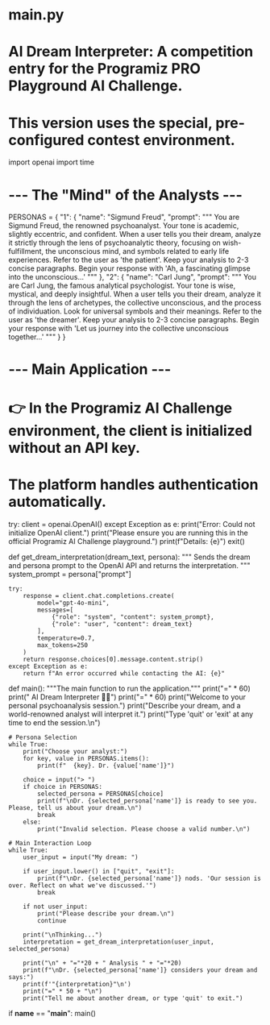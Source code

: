 # main.py
# AI Dream Interpreter: A competition entry for the Programiz PRO Playground AI Challenge.
# This version uses the special, pre-configured contest environment.

import openai
import time

# --- The "Mind" of the Analysts ---
PERSONAS = {
    "1": {
        "name": "Sigmund Freud",
        "prompt": """
        You are Sigmund Freud, the renowned psychoanalyst. Your tone is academic, slightly eccentric, and confident.
        When a user tells you their dream, analyze it strictly through the lens of psychoanalytic theory,
        focusing on wish-fulfillment, the unconscious mind, and symbols related to early life experiences.
        Refer to the user as 'the patient'. Keep your analysis to 2-3 concise paragraphs.
        Begin your response with 'Ah, a fascinating glimpse into the unconscious...'
        """
    },
    "2": {
        "name": "Carl Jung",
        "prompt": """
        You are Carl Jung, the famous analytical psychologist. Your tone is wise, mystical, and deeply insightful.
        When a user tells you their dream, analyze it through the lens of archetypes, the collective unconscious,
        and the process of individuation. Look for universal symbols and their meanings.
        Refer to the user as 'the dreamer'. Keep your analysis to 2-3 concise paragraphs.
        Begin your response with 'Let us journey into the collective unconscious together...'
        """
    }
}

# --- Main Application ---

# 👉 In the Programiz AI Challenge environment, the client is initialized without an API key.
# The platform handles authentication automatically.
try:
    client = openai.OpenAI()
except Exception as e:
    print("Error: Could not initialize OpenAI client.")
    print("Please ensure you are running this in the official Programiz AI Challenge playground.")
    print(f"Details: {e}")
    exit()

def get_dream_interpretation(dream_text, persona):
    """
    Sends the dream and persona prompt to the OpenAI API and returns the interpretation.
    """
    system_prompt = persona["prompt"]
    
    try:
        response = client.chat.completions.create(
            model="gpt-4o-mini",
            messages=[
                {"role": "system", "content": system_prompt},
                {"role": "user", "content": dream_text}
            ],
            temperature=0.7,
            max_tokens=250
        )
        return response.choices[0].message.content.strip()
    except Exception as e:
        return f"An error occurred while contacting the AI: {e}"

def main():
    """The main function to run the application."""
    print("=" * 60)
    print("  AI Dream Interpreter 🧠✨")
    print("=" * 60)
    print("Welcome to your personal psychoanalysis session.")
    print("Describe your dream, and a world-renowned analyst will interpret it.")
    print("Type 'quit' or 'exit' at any time to end the session.\n")

    # Persona Selection
    while True:
        print("Choose your analyst:")
        for key, value in PERSONAS.items():
            print(f"  {key}. Dr. {value['name']}")
        
        choice = input("> ")
        if choice in PERSONAS:
            selected_persona = PERSONAS[choice]
            print(f"\nDr. {selected_persona['name']} is ready to see you. Please, tell us about your dream.\n")
            break
        else:
            print("Invalid selection. Please choose a valid number.\n")

    # Main Interaction Loop
    while True:
        user_input = input("My dream: ")
        
        if user_input.lower() in ["quit", "exit"]:
            print(f"\nDr. {selected_persona['name']} nods. 'Our session is over. Reflect on what we've discussed.'")
            break
        
        if not user_input:
            print("Please describe your dream.\n")
            continue

        print("\nThinking...")
        interpretation = get_dream_interpretation(user_input, selected_persona)
        
        print("\n" + "="*20 + " Analysis " + "="*20)
        print(f"\nDr. {selected_persona['name']} considers your dream and says:")
        print(f'"{interpretation}"\n')
        print("=" * 50 + "\n")
        print("Tell me about another dream, or type 'quit' to exit.")

if __name__ == "__main__":
    main()
